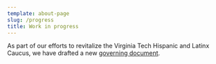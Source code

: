 ```yaml
---
template: about-page
slug: /progress
title: Work in progress
---
```

As part of our efforts to revitalize the Virginia Tech Hispanic and Latinx Caucus, we have drafted a new [governing document](https://drive.google.com/file/d/1X8_9qQH-17gfwA191ww5HZOpQ7ETq0vC/view).